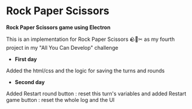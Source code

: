 # Rock Paper Scissors 
**Rock Paper Scissors  game using Electron**

This is an implementation for Rock Paper Scissors 🪨📄✂ as my fourth project in my "All You Can Develop" challenge

+ **First day**

Added the html/css and the logic for saving the turns and rounds 

+ **Second day**

Added Restart round button : reset this turn's variables and added Restart game button : reset the whole log and the UI